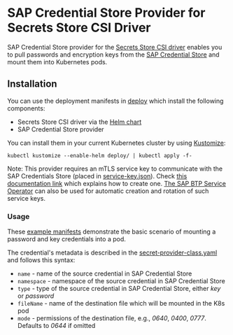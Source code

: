 # SAP Credential Store Provider for Secrets Store CSI Driver 

SAP Credential Store provider for the [Secrets Store CSI driver](https://secrets-store-csi-driver.sigs.k8s.io/) enables you to pull passwords and encryption keys from the [SAP Credential Store](https://help.sap.com/docs/credential-store/sap-credential-store/what-is-sap-credential-store) and mount them into Kubernetes pods.

## Installation

You can use the deployment manifests in [deploy](./deploy/) which install the following components:

* Secrets Store CSI driver via the [Helm chart](https://artifacthub.io/packages/helm/secret-store-csi-driver/secrets-store-csi-driver)
* SAP Credential Store provider

You can install them in your current Kubernetes cluster by using [Kustomize](https://kustomize.io/):

```shell
kubectl kustomize --enable-helm deploy/ | kubectl apply -f-
```

Note: This provider requires an mTLS service key to communicate with the SAP Credentials Store (placed in [service-key.json](./deploy/service-key.json)). Check [this documentation link](https://help.sap.com/docs/credential-store/sap-credential-store/create-download-and-delete-service-key) which explains how to create one. [The SAP BTP Service Operator](https://github.com/SAP/sap-btp-service-operator) can also be used for automatic creation and rotation of such service keys.

### Usage

These [example manifests](./example/) demonstrate the basic scenario of mounting a password and key credentials into a pod.

The credential's metadata is described in the [secret-provider-class.yaml](./example/secret-provider-class.yaml) and follows this syntax:

* `name` - name of the source credential in SAP Credential Store
* `namespace` - namespace of the source credential in SAP Credential Store
* `type` - type of the source credential in SAP Credential Store, either *key* or *password*
* `fileName` - name of the destination file which will be mounted in the K8s pod
* `mode` - permissions of the destination file, e.g., *0640*, *0400*, *0777*. Defaults to *0644* if omitted
